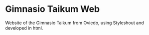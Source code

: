 # Gimnasio Taikum Web
Website of the Gimnasio Taikum from Oviedo, using Styleshout and developed in html.
